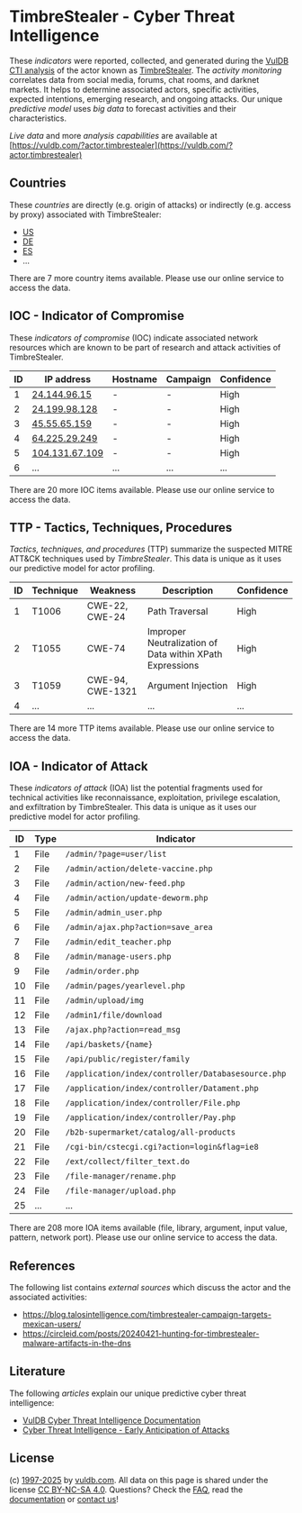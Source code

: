 # TimbreStealer - Cyber Threat Intelligence

These _indicators_ were reported, collected, and generated during the [VulDB CTI analysis](https://vuldb.com/?kb.cti) of the actor known as [TimbreStealer](https://vuldb.com/?actor.timbrestealer). The _activity monitoring_ correlates data from social media, forums, chat rooms, and darknet markets. It helps to determine associated actors, specific activities, expected intentions, emerging research, and ongoing attacks. Our unique _predictive model_ uses _big data_ to forecast activities and their characteristics.

_Live data_ and more _analysis capabilities_ are available at [https://vuldb.com/?actor.timbrestealer](https://vuldb.com/?actor.timbrestealer)

## Countries

These _countries_ are directly (e.g. origin of attacks) or indirectly (e.g. access by proxy) associated with TimbreStealer:

* [US](https://vuldb.com/?country.us)
* [DE](https://vuldb.com/?country.de)
* [ES](https://vuldb.com/?country.es)
* ...

There are 7 more country items available. Please use our online service to access the data.

## IOC - Indicator of Compromise

These _indicators of compromise_ (IOC) indicate associated network resources which are known to be part of research and attack activities of TimbreStealer.

ID | IP address | Hostname | Campaign | Confidence
-- | ---------- | -------- | -------- | ----------
1 | [24.144.96.15](https://vuldb.com/?ip.24.144.96.15) | - | - | High
2 | [24.199.98.128](https://vuldb.com/?ip.24.199.98.128) | - | - | High
3 | [45.55.65.159](https://vuldb.com/?ip.45.55.65.159) | - | - | High
4 | [64.225.29.249](https://vuldb.com/?ip.64.225.29.249) | - | - | High
5 | [104.131.67.109](https://vuldb.com/?ip.104.131.67.109) | - | - | High
6 | ... | ... | ... | ...

There are 20 more IOC items available. Please use our online service to access the data.

## TTP - Tactics, Techniques, Procedures

_Tactics, techniques, and procedures_ (TTP) summarize the suspected MITRE ATT&CK techniques used by _TimbreStealer_. This data is unique as it uses our predictive model for actor profiling.

ID | Technique | Weakness | Description | Confidence
-- | --------- | -------- | ----------- | ----------
1 | T1006 | CWE-22, CWE-24 | Path Traversal | High
2 | T1055 | CWE-74 | Improper Neutralization of Data within XPath Expressions | High
3 | T1059 | CWE-94, CWE-1321 | Argument Injection | High
4 | ... | ... | ... | ...

There are 14 more TTP items available. Please use our online service to access the data.

## IOA - Indicator of Attack

These _indicators of attack_ (IOA) list the potential fragments used for technical activities like reconnaissance, exploitation, privilege escalation, and exfiltration by TimbreStealer. This data is unique as it uses our predictive model for actor profiling.

ID | Type | Indicator | Confidence
-- | ---- | --------- | ----------
1 | File | `/admin/?page=user/list` | High
2 | File | `/admin/action/delete-vaccine.php` | High
3 | File | `/admin/action/new-feed.php` | High
4 | File | `/admin/action/update-deworm.php` | High
5 | File | `/admin/admin_user.php` | High
6 | File | `/admin/ajax.php?action=save_area` | High
7 | File | `/admin/edit_teacher.php` | High
8 | File | `/admin/manage-users.php` | High
9 | File | `/admin/order.php` | High
10 | File | `/admin/pages/yearlevel.php` | High
11 | File | `/admin/upload/img` | High
12 | File | `/admin1/file/download` | High
13 | File | `/ajax.php?action=read_msg` | High
14 | File | `/api/baskets/{name}` | High
15 | File | `/api/public/register/family` | High
16 | File | `/application/index/controller/Databasesource.php` | High
17 | File | `/application/index/controller/Datament.php` | High
18 | File | `/application/index/controller/File.php` | High
19 | File | `/application/index/controller/Pay.php` | High
20 | File | `/b2b-supermarket/catalog/all-products` | High
21 | File | `/cgi-bin/cstecgi.cgi?action=login&flag=ie8` | High
22 | File | `/ext/collect/filter_text.do` | High
23 | File | `/file-manager/rename.php` | High
24 | File | `/file-manager/upload.php` | High
25 | ... | ... | ...

There are 208 more IOA items available (file, library, argument, input value, pattern, network port). Please use our online service to access the data.

## References

The following list contains _external sources_ which discuss the actor and the associated activities:

* https://blog.talosintelligence.com/timbrestealer-campaign-targets-mexican-users/
* https://circleid.com/posts/20240421-hunting-for-timbrestealer-malware-artifacts-in-the-dns

## Literature

The following _articles_ explain our unique predictive cyber threat intelligence:

* [VulDB Cyber Threat Intelligence Documentation](https://vuldb.com/?kb.cti)
* [Cyber Threat Intelligence - Early Anticipation of Attacks](https://www.scip.ch/en/?labs.20201022)

## License

(c) [1997-2025](https://vuldb.com/?kb.changelog) by [vuldb.com](https://vuldb.com/?kb.about). All data on this page is shared under the license [CC BY-NC-SA 4.0](https://creativecommons.org/licenses/by-nc-sa/4.0/). Questions? Check the [FAQ](https://vuldb.com/?kb.faq), read the [documentation](https://vuldb.com/?kb) or [contact us](https://vuldb.com/?contact)!
